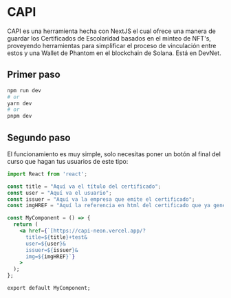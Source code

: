 # CAPI 
CAPI es una herramienta hecha con NextJS el cual ofrece una manera de guardar los Certificados de Escolaridad basados en el minteo de NFT's, proveyendo herramientas para simplificar el proceso de vinculación entre estos y una Wallet de Phantom en el blockchain de Solana.
Está en DevNet.

## Primer paso

```bash
npm run dev
# or
yarn dev
# or
pnpm dev
```

## Segundo paso
El funcionamiento es muy simple, solo necesitas poner un botón al final del curso que hagan tus usuarios de este tipo:
```jsx
import React from 'react';

const title = "Aquí va el título del certificado";
const user = "Aquí va el usuario";
const issuer = "Aquí va la empresa que emite el certificado";
const imgHREF = "Aquí la referencia en html del certificado que ya genera tu empresa, la imagen no el pdf";

const MyComponent = () => {
  return (
    <a href={`[https://capi-neon.vercel.app/?
      title=${title}+test&
      user=${user}&
      issuer=${issuer}&
      img=${imgHREF}`}
    >
  );
};

export default MyComponent;

